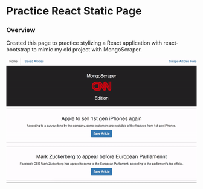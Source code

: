 # Practice React Static Page

### Overview
Created this page to practice stylizing a React application with react-bootstrap to mimic my old project with MongoScraper.

![alt text](https://github.com/laurengranada/static-practice-reactapp/blob/master/read-images/home-cnn.gif)
